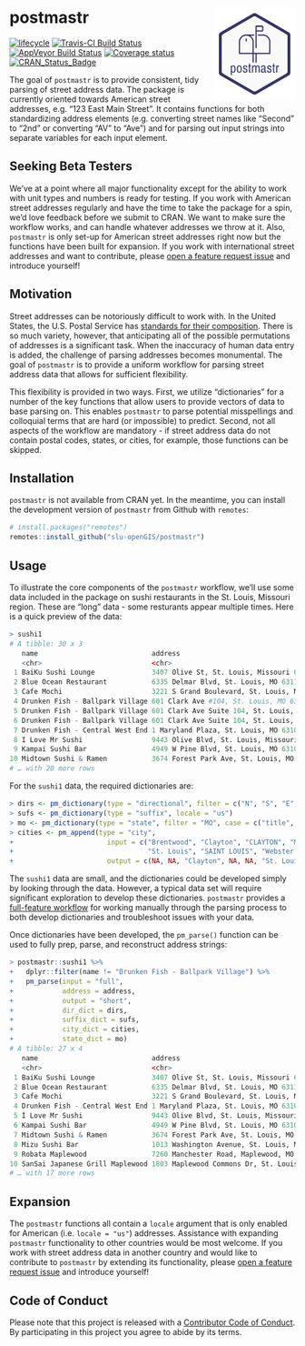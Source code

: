 
<!-- README.md is generated from README.Rmd. Please edit that file -->

# postmastr <img src="man/figures/logo.png" align="right" />

[![lifecycle](https://img.shields.io/badge/lifecycle-maturing-blue.svg)](https://www.tidyverse.org/lifecycle/#maturing)
[![Travis-CI Build
Status](https://travis-ci.org/slu-openGIS/postmastr.svg?branch=master)](https://travis-ci.org/slu-openGIS/postmastr)
[![AppVeyor Build
Status](https://ci.appveyor.com/api/projects/status/github/slu-openGIS/postmastr?branch=master&svg=true)](https://ci.appveyor.com/project/chris-prener/postmastr)
[![Coverage
status](https://codecov.io/gh/slu-openGIS/postmastr/branch/master/graph/badge.svg)](https://codecov.io/github/slu-openGIS/postmastr?branch=master)
[![CRAN\_Status\_Badge](http://www.r-pkg.org/badges/version/postmastr)](https://cran.r-project.org/package=postmastr)

The goal of `postmastr` is to provide consistent, tidy parsing of street
address data. The package is currently oriented towards American street
addresses, e.g. “123 East Main Street”. It contains functions for both
standardizing address elements (e.g. converting street names like
“Second” to “2nd” or converting “AV” to “Ave”) and for parsing out
input strings into separate variables for each input element.

## Seeking Beta Testers

We’ve at a point where all major functionality except for the ability to
work with unit types and numbers is ready for testing. If you work with
American street addresses regularly and have the time to take the
package for a spin, we’d love feedback before we submit to CRAN. We want
to make sure the workflow works, and can handle whatever addresses we
throw at it. Also, `postmastr` is only set-up for American street
addresses right now but the functions have been built for expansion. If
you work with international street addresses and want to contribute,
please [open a feature request
issue](https://github.com/slu-openGIS/postmastr/issues/new/choose) and
introduce yourself\!

## Motivation

Street addresses can be notoriously difficult to work with. In the
United States, the U.S. Postal Service has [standards for their
composition](https://pe.usps.com/text/pub28/welcome.htm). There is so
much variety, however, that anticipating all of the possible
permutations of addresses is a significant task. When the inaccuracy of
human data entry is added, the challenge of parsing addresses becomes
monumental. The goal of `postmastr` is to provide a uniform workflow for
parsing street address data that allows for sufficient flexibility.

This flexibility is provided in two ways. First, we utilize
“dictionaries” for a number of the key functions that allow users to
provide vectors of data to base parsing on. This enables `postmastr` to
parse potential misspellings and colloquial terms that are hard (or
impossible) to predict. Second, not all aspects of the workflow are
mandatory - if street address data do not contain postal codes, states,
or cities, for example, those functions can be skipped.

## Installation

`postmastr` is not available from CRAN yet. In the meantime, you can
install the development version of `postmastr` from Github with
`remotes`:

``` r
# install.packages("remotes")
remotes::install_github("slu-openGIS/postmastr")
```

## Usage

To illustrate the core components of the `postmastr` workflow, we’ll use
some data included in the package on sushi restaurants in the St. Louis,
Missouri region. These are “long” data - some resturants appear multiple
times. Here is a quick preview of the data:

``` r
> sushi1
# A tibble: 30 x 3
   name                            address                                           visit   
   <chr>                           <chr>                                             <chr>   
 1 BaiKu Sushi Lounge              3407 Olive St, St. Louis, Missouri 63103          3/20/18 
 2 Blue Ocean Restaurant           6335 Delmar Blvd, St. Louis, MO 63112             10/26/18
 3 Cafe Mochi                      3221 S Grand Boulevard, St. Louis, MO 63118       10/10/18
 4 Drunken Fish - Ballpark Village 601 Clark Ave #104, St. Louis, MO 63102-1719      4/28/18 
 5 Drunken Fish - Ballpark Village 601 Clark Ave Suite 104, St. Louis, MO 63102-1719 5/10/18 
 6 Drunken Fish - Ballpark Village 601 Clark Ave Suite 104, St. Louis, MO 63102-1719 8/7/18  
 7 Drunken Fish - Central West End 1 Maryland Plaza, St. Louis, MO 63108             12/2/18 
 8 I Love Mr Sushi                 9443 Olive Blvd, St. Louis, Missouri 63132        1/1/18  
 9 Kampai Sushi Bar                4949 W Pine Blvd, St. Louis, MO 63108             2/13/18 
10 Midtown Sushi & Ramen           3674 Forest Park Ave, St. Louis, MO 63108         3/4/18  
# … with 20 more rows
```

For the `sushi1` data, the required dictionaries
are:

``` r
> dirs <- pm_dictionary(type = "directional", filter = c("N", "S", "E", "W"), locale = "us")
> sufs <- pm_dictionary(type = "suffix", locale = "us")
> mo <- pm_dictionary(type = "state", filter = "MO", case = c("title", "upper"), locale = "us")
> cities <- pm_append(type = "city",
+                       input = c("Brentwood", "Clayton", "CLAYTON", "Maplewood", 
+                                 "St. Louis", "SAINT LOUIS", "Webster Groves"),
+                       output = c(NA, NA, "Clayton", NA, NA, "St. Louis", NA))
```

The `sushi1` data are small, and the dictionaries could be developed
simply by looking through the data. However, a typical data set will
require significant exploration to develop these dictionaries.
`postmastr` provides a [full-feature
workflow](https://slu-opengis.github.io/postmastr/articles/postmastr.html)
for working manually through the parsing process to both develop
dictionaries and troubleshoot issues with your data.

Once dictionaries have been developed, the `pm_parse()` function can be
used to fully prep, parse, and reconstruct address strings:

``` r
> postmastr::sushi1 %>%
+   dplyr::filter(name != "Drunken Fish - Ballpark Village") %>%
+   pm_parse(input = "full",
+            address = address,
+            output = "short",
+            dir_dict = dirs,
+            suffix_dict = sufs,
+            city_dict = cities,
+            state_dict = mo)
# A tibble: 27 x 4
   name                            address                                        visit    pm.address               
   <chr>                           <chr>                                          <chr>    <chr>                    
 1 BaiKu Sushi Lounge              3407 Olive St, St. Louis, Missouri 63103       3/20/18  3407 Olive St            
 2 Blue Ocean Restaurant           6335 Delmar Blvd, St. Louis, MO 63112          10/26/18 6335 Delmar Blvd         
 3 Cafe Mochi                      3221 S Grand Boulevard, St. Louis, MO 63118    10/10/18 3221 S Grand Blvd        
 4 Drunken Fish - Central West End 1 Maryland Plaza, St. Louis, MO 63108          12/2/18  1 Maryland Plz           
 5 I Love Mr Sushi                 9443 Olive Blvd, St. Louis, Missouri 63132     1/1/18   9443 Olive Blvd          
 6 Kampai Sushi Bar                4949 W Pine Blvd, St. Louis, MO 63108          2/13/18  4949 W Pine Blvd         
 7 Midtown Sushi & Ramen           3674 Forest Park Ave, St. Louis, MO 63108      3/4/18   3674 Forest Park Ave     
 8 Mizu Sushi Bar                  1013 Washington Avenue, St. Louis, MO 63101    9/12/18  1013 Washington Ave      
 9 Robata Maplewood                7260 Manchester Road, Maplewood, MO 63143      11/1/18  7260 Manchester Rd       
10 SanSai Japanese Grill Maplewood 1803 Maplewood Commons Dr, St. Louis, MO 63143 2/14/18  1803 Maplewood Commons Dr
# … with 17 more rows
```

## Expansion

The `postmastr` functions all contain a `locale` argument that is only
enabled for American (i.e. `locale = "us"`) addresses. Assistance with
expanding `postmastr` functionality to other countries would be most
welcome. If you work with street address data in another country and
would like to contribute to `postmastr` by extending its functionality,
please [open a feature request
issue](https://github.com/slu-openGIS/postmastr/issues/new/choose) and
introduce yourself\!

## Code of Conduct

Please note that this project is released with a [Contributor Code of
Conduct](.github/CODE_OF_CONDUCT.md). By participating in this project
you agree to abide by its terms.
